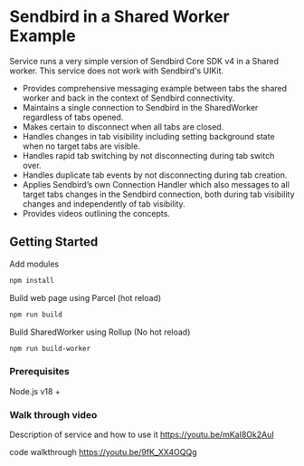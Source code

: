 # Sendbird in a Shared Worker Example

Service runs a very simple version of Sendbird Core SDK v4 in a Shared worker. This service does not work with Sendbird's UIKit.

- Provides comprehensive messaging example between tabs the shared worker and back in the context of Sendbird connectivity.
- Maintains a single connection to Sendbird in the SharedWorker regardless of tabs opened.
- Makes certain to disconnect when all tabs are closed.
- Handles changes in tab visibility including setting background state when no target tabs are visible.
- Handles rapid tab switching by not disconnecting during tab switch over.
- Handles duplicate tab events by not disconnecting during tab creation.
- Applies Sendbird’s own Connection Handler which also messages to all target tabs changes in the Sendbird connection, both during tab visibility changes and independently of tab visibility.
- Provides videos outlining the concepts.


## Getting Started

Add modules

```bash
npm install
```

Build web page using Parcel (hot reload)

```bash
npm run build
```

Build SharedWorker using Rollup (No hot reload)

```bash
npm run build-worker
```


### Prerequisites

Node.js v18 + 

### Walk through video

Description of service and how to use it
https://youtu.be/mKaI8Ok2AuI

code walkthrough
https://youtu.be/9fK_XX4OQQg

